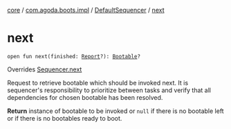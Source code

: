 [core](../../index.md) / [com.agoda.boots.impl](../index.md) / [DefaultSequencer](index.md) / [next](./next.md)

# next

`open fun next(finished: `[`Report`](../../com.agoda.boots/-report/index.md)`?): `[`Bootable`](../../com.agoda.boots/-bootable/index.md)`?`

Overrides [Sequencer.next](../../com.agoda.boots/-sequencer/next.md)

Request to retrieve bootable which should be invoked next.
It is sequencer's responsibility to prioritize between tasks and
verify that all dependencies for chosen bootable has been resolved.

**Return**
instance of bootable to be invoked or `null` if there is no bootable
    left or if there is no bootables ready to boot.

